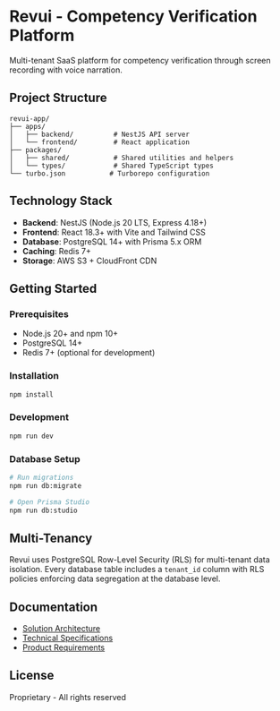 # Revui - Competency Verification Platform

Multi-tenant SaaS platform for competency verification through screen recording with voice narration.

## Project Structure

```
revui-app/
├── apps/
│   ├── backend/          # NestJS API server
│   └── frontend/         # React application
├── packages/
│   ├── shared/           # Shared utilities and helpers
│   └── types/            # Shared TypeScript types
└── turbo.json           # Turborepo configuration
```

## Technology Stack

- **Backend**: NestJS (Node.js 20 LTS, Express 4.18+)
- **Frontend**: React 18.3+ with Vite and Tailwind CSS
- **Database**: PostgreSQL 14+ with Prisma 5.x ORM
- **Caching**: Redis 7+
- **Storage**: AWS S3 + CloudFront CDN

## Getting Started

### Prerequisites

- Node.js 20+ and npm 10+
- PostgreSQL 14+
- Redis 7+ (optional for development)

### Installation

```bash
npm install
```

### Development

```bash
npm run dev
```

### Database Setup

```bash
# Run migrations
npm run db:migrate

# Open Prisma Studio
npm run db:studio
```

## Multi-Tenancy

Revui uses PostgreSQL Row-Level Security (RLS) for multi-tenant data isolation. Every database table includes a `tenant_id` column with RLS policies enforcing data segregation at the database level.

## Documentation

- [Solution Architecture](../docs/solution-architecture.md)
- [Technical Specifications](../docs/tech-spec-epic-1.md)
- [Product Requirements](../docs/PRD.md)

## License

Proprietary - All rights reserved
